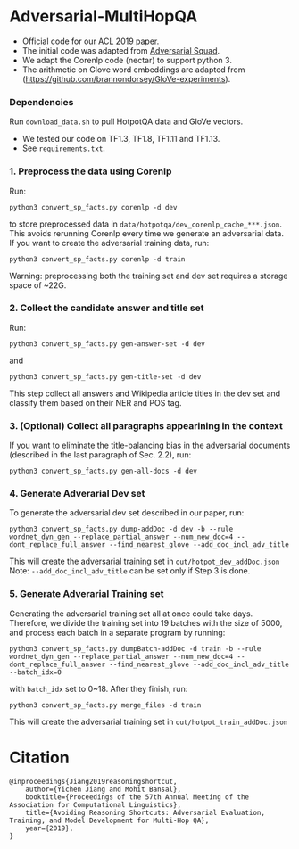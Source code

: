 # Adversarial-MultiHopQA
* Official code for our [ACL 2019 paper](https://arxiv.org/pdf/1906.07132.pdf).
* The initial code was adapted from [Adversarial Squad](https://github.com/robinjia/adversarial-squad).
* We adapt the Corenlp code (nectar) to support python 3.
* The arithmetic on Glove word embeddings are adapted from (https://github.com/brannondorsey/GloVe-experiments).

### Dependencies
Run `download_data.sh` to pull HotpotQA data and GloVe vectors.
* We tested our code on TF1.3, TF1.8, TF1.11 and TF1.13.
* See `requirements.txt`.

### 1. Preprocess the data using Corenlp
Run:
```
python3 convert_sp_facts.py corenlp -d dev
```
to store preprocessed data in `data/hotpotqa/dev_corenlp_cache_***.json`. This avoids rerunning Corenlp every time we generate an adversarial data.
If you want to create the adversarial training data, run:
```
python3 convert_sp_facts.py corenlp -d train
```
Warning: preprocessing both the training set and dev set requires a storage space of ~22G.


### 2. Collect the candidate answer and title set 
Run:
```
python3 convert_sp_facts.py gen-answer-set -d dev
```
and 
```
python3 convert_sp_facts.py gen-title-set -d dev
```
This step collect all answers and Wikipedia article titles in the dev set and classify them based on their NER and POS tag.


### 3. (Optional) Collect all paragraphs appearining in the context
If you want to eliminate the title-balancing bias in the adversarial documents (described in the last paragraph of Sec. 2.2), run: 
```
python3 convert_sp_facts.py gen-all-docs -d dev
```  

### 4. Generate Adverarial Dev set
To generate the adversarial dev set described in our paper, run:
```
python3 convert_sp_facts.py dump-addDoc -d dev -b --rule wordnet_dyn_gen --replace_partial_answer --num_new_doc=4 --dont_replace_full_answer --find_nearest_glove --add_doc_incl_adv_title
```
This will create the adversarial training set in `out/hotpot_dev_addDoc.json`
Note: `--add_doc_incl_adv_title` can be set only if Step 3 is done.


### 5. Generate Adverarial Training set
Generating the adversarial training set all at once could take days. Therefore, we divide the training set into 19 batches with the size of 5000, and process each batch in a separate program by running:
```
python3 convert_sp_facts.py dumpBatch-addDoc -d train -b --rule wordnet_dyn_gen --replace_partial_answer --num_new_doc=4 --dont_replace_full_answer --find_nearest_glove --add_doc_incl_adv_title --batch_idx=0
```
with `batch_idx` set to 0~18. After they finish, run:
```
python3 convert_sp_facts.py merge_files -d train
```
This will create the adversarial training set in `out/hotpot_train_addDoc.json`


# Citation
```
@inproceedings{Jiang2019reasoningshortcut, 
	author={Yichen Jiang and Mohit Bansal}, 
	booktitle={Proceedings of the 57th Annual Meeting of the Association for Computational Linguistics}, 
	title={Avoiding Reasoning Shortcuts: Adversarial Evaluation, Training, and Model Development for Multi-Hop QA}, 
	year={2019}, 
}
```

